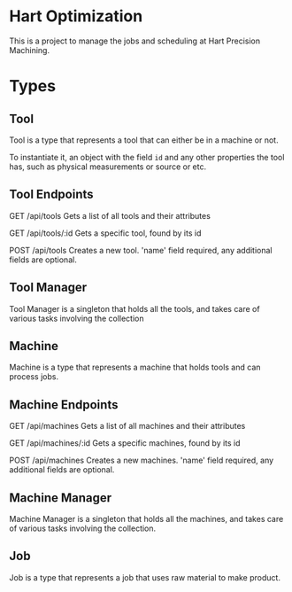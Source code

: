 # Hart Optimization
This is a project to manage the jobs and scheduling at Hart Precision Machining.

# Types
## Tool
Tool is a type that represents a tool that can either be in a machine or not.

To instantiate it, an object with the field `id` and any other properties the tool has, such as physical measurements or source or etc.

## Tool Endpoints
GET /api/tools
Gets a list of all tools and their attributes

GET /api/tools/:id
Gets a specific tool, found by its id

POST /api/tools
Creates a new tool. 'name' field required, any additional fields are optional.

## Tool Manager 
Tool Manager is a singleton that holds all the tools, and takes care of various tasks involving the collection

## Machine
Machine is a type that represents a machine that holds tools and can process jobs.

## Machine Endpoints
GET /api/machines
Gets a list of all machines and their attributes

GET /api/machines/:id
Gets a specific machines, found by its id

POST /api/machines
Creates a new machines. 'name' field required, any additional fields are optional.

## Machine Manager
Machine Manager is a singleton that holds all the machines, and takes care of various tasks involving the collection.

## Job
Job is a type that represents a job that uses raw material to make product.